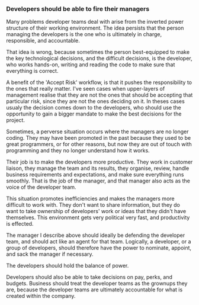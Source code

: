 ### Developers should be able to fire their managers

Many problems developer teams deal with arise from the inverted power structure of their working environment. The idea persists that the person managing the developers is the one who is ultimately in charge, responsible, and accountable.

That idea is wrong, because sometimes the person best-equipped to make the key technological decisions, and the difficult decisions, is the developer, who works hands-on, writing and reading the code to make sure that everything is correct.

A benefit of the 'Accept Risk' workflow, is that it pushes the responsibility to the ones that really matter. I've seen cases when upper-layers of management realise that they are not the ones that should be accepting that particular risk, since they are not the ones deciding on it. In theses cases usualy the decision comes down to the developers, who should use the opportunity to gain a bigger mandate to make the best decisions for the project.

Sometimes, a perverse situation occurs where the managers are no longer coding. They may have been promoted in the past because they used to be great programmers, or for other reasons, but now they are out of touch with programming and they no longer understand how it works.

Their job is to make the developers more productive. They work in customer liaison, they manage the team and its results, they organise, review, handle business requirements and expectations, and make sure everything runs smoothly. That is the job of the manager, and that manager also acts as the voice of the developer team.

This situation promotes inefficiencies and makes the managers more difficult to work with. They don't want to share information, but they do want to take ownership of developers' work or ideas that they didn't have themselves. This environment gets very political very fast, and productivity is effected.

The manager I describe above should ideally be defending the developer team, and should act like an agent for that team. Logically, a developer, or a group of developers, should therefore have the power to nominate, appoint, and sack the manager if necessary.

The developers should hold the balance of power.

Developers should also be able to take decisions on pay, perks, and budgets. Business should treat the developer teams as the grownups they are, because the developer teams are ultimately accountable for what is created within the company.
